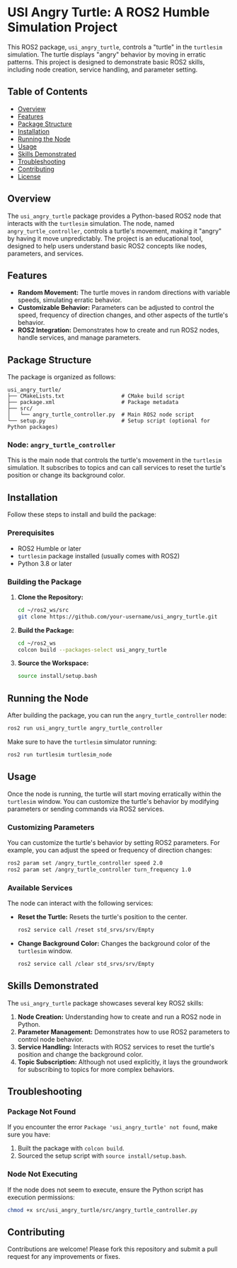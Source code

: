 

# USI Angry Turtle: A ROS2 Humble Simulation Project

This ROS2 package, `usi_angry_turtle`, controls a "turtle" in the `turtlesim` simulation. The turtle displays "angry" behavior by moving in erratic patterns. This project is designed to demonstrate basic ROS2 skills, including node creation, service handling, and parameter setting.

## Table of Contents

- [Overview](#overview)
- [Features](#features)
- [Package Structure](#package-structure)
- [Installation](#installation)
- [Running the Node](#running-the-node)
- [Usage](#usage)
- [Skills Demonstrated](#skills-demonstrated)
- [Troubleshooting](#troubleshooting)
- [Contributing](#contributing)
- [License](#license)

## Overview

The `usi_angry_turtle` package provides a Python-based ROS2 node that interacts with the `turtlesim` simulation. The node, named `angry_turtle_controller`, controls a turtle's movement, making it "angry" by having it move unpredictably. The project is an educational tool, designed to help users understand basic ROS2 concepts like nodes, parameters, and services.

## Features

- **Random Movement:** The turtle moves in random directions with variable speeds, simulating erratic behavior.
- **Customizable Behavior:** Parameters can be adjusted to control the speed, frequency of direction changes, and other aspects of the turtle's behavior.
- **ROS2 Integration:** Demonstrates how to create and run ROS2 nodes, handle services, and manage parameters.

## Package Structure

The package is organized as follows:

```
usi_angry_turtle/
├── CMakeLists.txt                  # CMake build script
├── package.xml                     # Package metadata
├── src/
│   └── angry_turtle_controller.py  # Main ROS2 node script
└── setup.py                        # Setup script (optional for Python packages)
```

### Node: `angry_turtle_controller`

This is the main node that controls the turtle's movement in the `turtlesim` simulation. It subscribes to topics and can call services to reset the turtle's position or change its background color.

## Installation

Follow these steps to install and build the package:

### Prerequisites

- ROS2 Humble or later
- `turtlesim` package installed (usually comes with ROS2)
- Python 3.8 or later

### Building the Package

1. **Clone the Repository:**
   ```bash
   cd ~/ros2_ws/src
   git clone https://github.com/your-username/usi_angry_turtle.git
   ```

2. **Build the Package:**
   ```bash
   cd ~/ros2_ws
   colcon build --packages-select usi_angry_turtle
   ```

3. **Source the Workspace:**
   ```bash
   source install/setup.bash
   ```

## Running the Node

After building the package, you can run the `angry_turtle_controller` node:

```bash
ros2 run usi_angry_turtle angry_turtle_controller
```

Make sure to have the `turtlesim` simulator running:

```bash
ros2 run turtlesim turtlesim_node
```

## Usage

Once the node is running, the turtle will start moving erratically within the `turtlesim` window. You can customize the turtle's behavior by modifying parameters or sending commands via ROS2 services.

### Customizing Parameters

You can customize the turtle's behavior by setting ROS2 parameters. For example, you can adjust the speed or frequency of direction changes:

```bash
ros2 param set /angry_turtle_controller speed 2.0
ros2 param set /angry_turtle_controller turn_frequency 1.0
```

### Available Services

The node can interact with the following services:

- **Reset the Turtle:** Resets the turtle's position to the center.
  ```bash
  ros2 service call /reset std_srvs/srv/Empty
  ```

- **Change Background Color:** Changes the background color of the `turtlesim` window.
  ```bash
  ros2 service call /clear std_srvs/srv/Empty
  ```

## Skills Demonstrated

The `usi_angry_turtle` package showcases several key ROS2 skills:

1. **Node Creation:** Understanding how to create and run a ROS2 node in Python.
2. **Parameter Management:** Demonstrates how to use ROS2 parameters to control node behavior.
3. **Service Handling:** Interacts with ROS2 services to reset the turtle's position and change the background color.
4. **Topic Subscription:** Although not used explicitly, it lays the groundwork for subscribing to topics for more complex behaviors.

## Troubleshooting

### Package Not Found

If you encounter the error `Package 'usi_angry_turtle' not found`, make sure you have:

1. Built the package with `colcon build`.
2. Sourced the setup script with `source install/setup.bash`.

### Node Not Executing

If the node does not seem to execute, ensure the Python script has execution permissions:

```bash
chmod +x src/usi_angry_turtle/src/angry_turtle_controller.py
```

## Contributing

Contributions are welcome! Please fork this repository and submit a pull request for any improvements or fixes.



